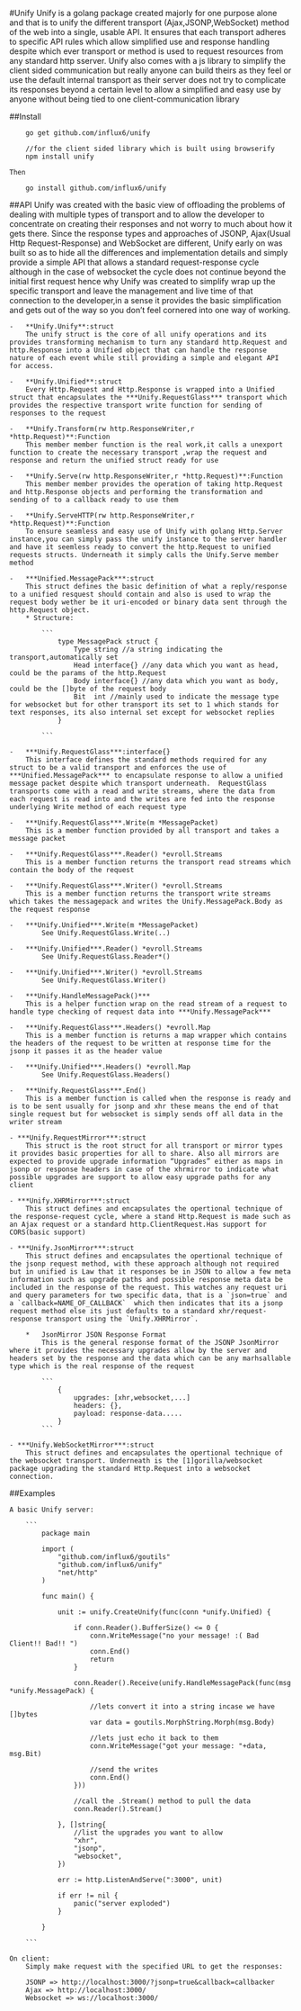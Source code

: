 #Unify
    Unify is a golang package created majorly for one purpose alone and that is to unify the different transport (Ajax,JSONP,WebSocket) method of the web into a single, usable API. It ensures that each transport adheres to specific API rules which allow simplified use and response handling despite which ever transport or method is used to request resources from any standard http sserver. Unify also comes with a js library to simplify the client sided communication but really anyone can build theirs as they feel or use the default internal transport as their server does not try to complicate its responses beyond a certain level to allow a simplified and easy use by anyone without being tied to one client-communication library

##Install
    
        go get github.com/influx6/unify

        //for the client sided library which is built using browserify
        npm install unify
    
    Then

        go install github.com/influx6/unify


##API
    Unify was created with the basic view of offloading the problems of dealing with multiple types of transport and to allow the developer to concentrate on creating their responses and not worry to much about how it gets there. Since the response types and approaches of JSONP, Ajax(Usual Http Request-Response) and WebSocket are different, Unify early on was built so as to hide all the differences and implementation details and simply provide a simple API that allows a standard request-response cycle although in the case of websocket the cycle does not continue beyond the initial first request hence why Unify was created to simplify wrap up the specific transport and leave the management and live time of that connection to the developer,in a sense it provides the basic simplification and gets out of the way so you don’t feel cornered into one way of working.


    -   **Unify.Unify**:struct
        The unify struct is the core of all unify operations and its provides transforming mechanism to turn any standard http.Request and http.Response into a Unified object that can handle the response nature of each event while still providing a simple and elegant API for access.

    -   **Unify.Unified**:struct
        Every Http.Request and Http.Response is wrapped into a Unified struct that encapsulates the ***Unify.RequestGlass*** transport which provides the respective transport write function for sending of responses to the request 

    -   **Unify.Transform(rw http.ResponseWriter,r *http.Request)**:Function
        This member member function is the real work,it calls a unexport function to create the necessary transport ,wrap the request and response and return the unified struct ready for use
        
    -   **Unify.Serve(rw http.ResponseWriter,r *http.Request)**:Function
        This member member provides the operation of taking http.Request and http.Response objects and performing the transformation and sending of to a callback ready to use them

    -   **Unify.ServeHTTP(rw http.ResponseWriter,r *http.Request)**:Function
        To ensure seamless and easy use of Unify with golang Http.Server instance,you can simply pass the unify instance to the server handler and have it seemless ready to convert the http.Request to unified requests structs. Underneath it simply calls the Unify.Serve member method

    -   ***Unified.MessagePack***:struct
        This struct defines the basic definition of what a reply/response to a unified resquest should contain and also is used to wrap the request body wether be it uri-encoded or binary data sent through the http.Request object.
        * Structure:

            ```
                type MessagePack struct {
                    Type string //a string indicating the transport,automatically set
                    Head interface{} //any data which you want as head, could be the params of the http.Request
                    Body interface{} //any data which you want as body, could be the []byte of the request body
                    Bit  int //mainly used to indicate the message type for websocket but for other transport its set to 1 which stands for text responses, its also internal set except for websocket replies
                }
            
            ```

    -   ***Unify.RequestGlass***:interface{}
        This interface defines the standard methods required for any struct to be a valid transport and enforces the use of ***Unified.MessagePack*** to encapsulate response to allow a unified message packet despite which transport underneath.  RequestGlass transports come with a read and write streams, where the data from each request is read into and the writes are fed into the response underlying Write method of each request type

    -   ***Unify.RequestGlass***.Write(m *MessagePacket)
        This is a member function provided by all transport and takes a message packet

    -   ***Unify.RequestGlass***.Reader() *evroll.Streams
        This is a member function returns the transport read streams which contain the body of the request

    -   ***Unify.RequestGlass***.Writer() *evroll.Streams
        This is a member function returns the transport write streams which takes the messagepack and writes the Unify.MessagePack.Body as the request response

    -   ***Unify.Unified***.Write(m *MessagePacket)
            See Unify.RequestGlass.Write(..)

    -   ***Unify.Unified***.Reader() *evroll.Streams
            See Unify.RequestGlass.Reader*()

    -   ***Unify.Unified***.Writer() *evroll.Streams
            See Unify.RequestGlass.Writer()

    -   ***Unify.HandleMessagePack()*** 
        This is a helper function wrap on the read stream of a request to handle type checking of request data into ***Unify.MessagePack***

    -   ***Unify.RequestGlass***.Headers() *evroll.Map
        This is a member function is returns a map wrapper which contains the headers of the request to be written at response time for the jsonp it passes it as the header value 
        
    -   ***Unify.Unified***.Headers() *evroll.Map
            See Unify.RequestGlass.Headers()

    -   ***Unify.RequestGlass***.End()
        This is a member function is called when the response is ready and is to be sent usually for jsonp and xhr these means the end of that single request but for websocket is simply sends off all data in the writer stream

    - ***Unify.RequestMirror***:struct
        This struct is the root struct for all transport or mirror types it provides basic properties for all to share. Also all mirrors are expected to provide upgrade information “Upgrades” either as maps in jsonp or response headers in case of the xhrmirror to indicate what possible upgrades are support to allow easy upgrade paths for any client

    - ***Unify.XHRMirror***:struct
        This struct defines and encapsulates the opertional technique of the response-request cycle, where a stand Http.Request is made such as an Ajax request or a standard http.ClientRequest.Has support for CORS(basic support)

    - ***Unify.JsonMirror***:struct
        This struct defines and encapsulates the opertional technique of the jsonp request method, with these approach although not required but in unified is Law that it responses be in JSON to allow a few meta information such as upgrade paths and possible response meta data be included in the response of the request. This watches any request uri and query parameters for two specific data, that is a `json=true` and a `callback=NAME_OF_CALLBACK`  which then indicates that its a jsonp request method else its just defaults to a standard xhr/request-response transport using the `Unify.XHRMirror`.

        *   JsonMirror JSON Response Format
            This is the general response format of the JSONP JsonMirror where it provides the necessary upgrades allow by the server and headers set by the response and the data which can be any marhsallable type which is the real response of the request
    
            ```
                {
                    upgrades: [xhr,websocket,...]
                    headers: {},
                    payload: response-data.....
                }
            ```

    - ***Unify.WebSocketMirror***:struct
        This struct defines and encapsulates the opertional technique of the websocket transport. Underneath is the [1]gorilla/websocket package upgrading the standard Http.Request into a websocket connection.

##Examples

    A basic Unify server:

        ```
            package main

            import (
                "github.com/influx6/goutils"
                "github.com/influx6/unify"
                "net/http"
            )

            func main() {

                unit := unify.CreateUnify(func(conn *unify.Unified) {

                    if conn.Reader().BufferSize() <= 0 {
                        conn.WriteMessage("no your message! :( Bad Client!! Bad!! ")
                        conn.End()
                        return
                    }

                    conn.Reader().Receive(unify.HandleMessagePack(func(msg *unify.MessagePack) {

                        //lets convert it into a string incase we have []bytes
                        var data = goutils.MorphString.Morph(msg.Body)

                        //lets just echo it back to them
                        conn.WriteMessage("got your message: "+data, msg.Bit)

                        //send the writes
                        conn.End()
                    }))

                    //call the .Stream() method to pull the data
                    conn.Reader().Stream()

                }, []string{
                    //list the upgrades you want to allow
                    "xhr", 
                    "jsonp", 
                    "websocket",
                })

                err := http.ListenAndServe(":3000", unit)

                if err != nil {
                    panic("server exploded")
                }

            }
                
        ```

    On client:
        Simply make request with the specified URL to get the responses:

        JSONP => http://localhost:3000/?jsonp=true&callback=callbacker
        Ajax => http://localhost:3000/
        Websocket => ws://localhost:3000/

